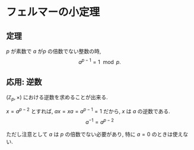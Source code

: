 # フェルマーの小定理

## 定理

$p$ が素数で $a$ が$p$ の倍数でない整数の時,
$$a^{p-1} = 1 \mod p.$$

## 応用: 逆数

$(\mathbb Z_p, \times)$ における逆数を求めることが出来る.

$x = a^{p-2}$
とすれば,
$ax = xa = a^{p-1} = 1$ だから,
$x$ は $a$ の逆数である.
$$a^{-1} = a^{p-2}$$

ただし注意として $a$ は $p$ の倍数でない必要があり,
特に $a = 0$ のときは使えない.
